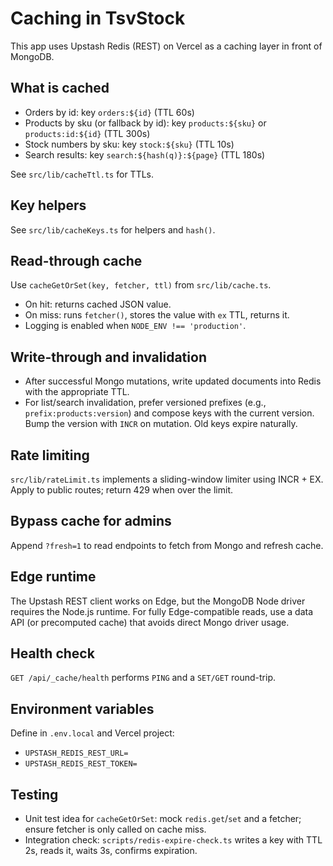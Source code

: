 # Caching in TsvStock

This app uses Upstash Redis (REST) on Vercel as a caching layer in front of MongoDB.

## What is cached
- Orders by id: key `orders:${id}` (TTL 60s)
- Products by sku (or fallback by id): key `products:${sku}` or `products:id:${id}` (TTL 300s)
- Stock numbers by sku: key `stock:${sku}` (TTL 10s)
- Search results: key `search:${hash(q)}:${page}` (TTL 180s)

See `src/lib/cacheTtl.ts` for TTLs.

## Key helpers
See `src/lib/cacheKeys.ts` for helpers and `hash()`.

## Read-through cache
Use `cacheGetOrSet(key, fetcher, ttl)` from `src/lib/cache.ts`.
- On hit: returns cached JSON value.
- On miss: runs `fetcher()`, stores the value with `ex` TTL, returns it.
- Logging is enabled when `NODE_ENV !== 'production'`.

## Write-through and invalidation
- After successful Mongo mutations, write updated documents into Redis with the appropriate TTL.
- For list/search invalidation, prefer versioned prefixes (e.g., `prefix:products:version`) and compose keys with the current version. Bump the version with `INCR` on mutation. Old keys expire naturally.

## Rate limiting
`src/lib/rateLimit.ts` implements a sliding-window limiter using INCR + EX.
Apply to public routes; return 429 when over the limit.

## Bypass cache for admins
Append `?fresh=1` to read endpoints to fetch from Mongo and refresh cache.

## Edge runtime
The Upstash REST client works on Edge, but the MongoDB Node driver requires the Node.js runtime. For fully Edge-compatible reads, use a data API (or precomputed cache) that avoids direct Mongo driver usage.

## Health check
`GET /api/_cache/health` performs `PING` and a `SET/GET` round-trip.

## Environment variables
Define in `.env.local` and Vercel project:
- `UPSTASH_REDIS_REST_URL=`
- `UPSTASH_REDIS_REST_TOKEN=`

## Testing
- Unit test idea for `cacheGetOrSet`: mock `redis.get`/`set` and a fetcher; ensure fetcher is only called on cache miss.
- Integration check: `scripts/redis-expire-check.ts` writes a key with TTL 2s, reads it, waits 3s, confirms expiration.
